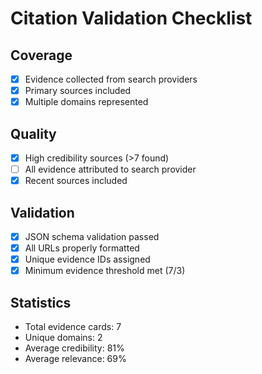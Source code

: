# Citation Validation Checklist

## Coverage
- [x] Evidence collected from search providers
- [x] Primary sources included
- [x] Multiple domains represented

## Quality
- [x] High credibility sources (>7 found)
- [ ] All evidence attributed to search provider
- [x] Recent sources included

## Validation
- [x] JSON schema validation passed
- [x] All URLs properly formatted
- [x] Unique evidence IDs assigned
- [x] Minimum evidence threshold met (7/3)

## Statistics
- Total evidence cards: 7
- Unique domains: 2
- Average credibility: 81%
- Average relevance: 69%
